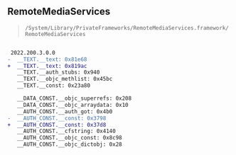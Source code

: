 ## RemoteMediaServices

> `/System/Library/PrivateFrameworks/RemoteMediaServices.framework/RemoteMediaServices`

```diff

 2022.200.3.0.0
-  __TEXT.__text: 0x81e68
+  __TEXT.__text: 0x819ac
   __TEXT.__auth_stubs: 0x940
   __TEXT.__objc_methlist: 0x45bc
   __TEXT.__const: 0x23a80

   __DATA_CONST.__objc_superrefs: 0x208
   __DATA_CONST.__objc_arraydata: 0x10
   __AUTH_CONST.__auth_got: 0x4b0
-  __AUTH_CONST.__const: 0x3798
+  __AUTH_CONST.__const: 0x37d8
   __AUTH_CONST.__cfstring: 0x4140
   __AUTH_CONST.__objc_const: 0x8c98
   __AUTH_CONST.__objc_dictobj: 0x28

```

